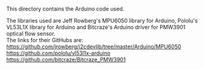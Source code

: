 This directory contains the Arduino code used.    

The libraries used are Jeff Rowberg's MPU6050 library for Arduino, Pololu's VL53L1X library for Arduino and Bitcraze's Arduino driver for PMW3901 optical flow sensor.     
The links for their GitHubs are:      
https://github.com/jrowberg/i2cdevlib/tree/master/Arduino/MPU6050       
https://github.com/pololu/vl53l1x-arduino    
https://github.com/bitcraze/Bitcraze_PMW3901
